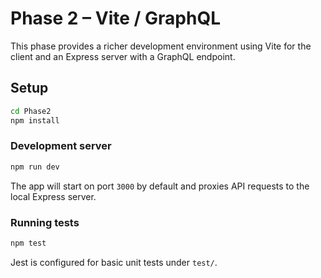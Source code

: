 # Phase 2 – Vite / GraphQL

This phase provides a richer development environment using Vite for the client and an Express server with a GraphQL endpoint.

## Setup

```bash
cd Phase2
npm install
```

### Development server

```bash
npm run dev
```

The app will start on port `3000` by default and proxies API requests to the local Express server.

### Running tests

```bash
npm test
```

Jest is configured for basic unit tests under `test/`.

